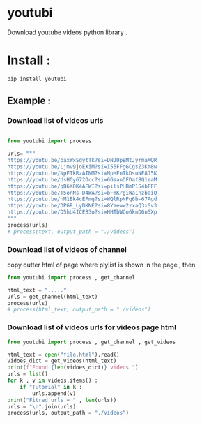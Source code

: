# youtubi

Download youtube videos python library .

# Install  : 
```bash
pip install youtubi
```

## Example : 
### Download list of videos urls 
```python 

from youtubi import process 

urls= """
https://youtu.be/oaxWxSdytTk?si=DNJOpBMtJyrmaMQR
https://youtu.be/Ljmv9joEXiM?si=I55FFgGCgsZ3Km8w
https://youtu.be/NpETkRzAINM?si=MpHEnTkDsuNE8J5K
https://youtu.be/dsHGy672Occ?si=6GsanDFDafBQ1eaM
https://youtu.be/qB6K8K4AFWI?si=pilsPHBmP1S4bFFF
https://youtu.be/T5onNs-D4WA?si=bFmKrgiWa1nzbaiQ
https://youtu.be/hM1Bk4cEFmg?si=WQlRpNPg6b-67Agd
https://youtu.be/DPGR_LyDKNE?si=8Yaeww2zxaQ3xSv3
https://youtu.be/D5hU4ICEB3o?si=HHTbWCo6knD6n5Xp
"""
process(urls)
# process(text, output_path = "./videos")
```
### Download list of videos of channel 
copy outter html of page where plylist is shown in the page , then 
```python 
from youtubi import process , get_channel

html_text = "....."
urls = get_channel(html_text)
process(urls)
# process(html_text, output_path = "./videos")

```

### Download list of videos urls for videos page html 

```python 
from youtubi import process , get_channel , get_videos

html_text = open("file.html").read()
vidoes_dict = get_videos(html_text)
print(f"Found {len(vidoes_dict)} videos ")
urls = list() 
for k , v in videos.items() : 
    if "Tutorial" in k : 
        urls.append(v)
print("Fitred urls = " , len(urls))
urls = "\n".join(urls)
process(urls, output_path = "./videos")

```

